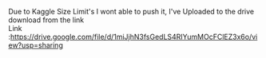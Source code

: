 Due to Kaggle Size Limit's I wont able to push it,
I've Uploaded to the drive download from the link
<br>
Link :https://drive.google.com/file/d/1miJjhN3fsGedLS4RIYumMOcFClEZ3x6o/view?usp=sharing
